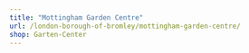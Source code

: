 ```yaml
---
title: "Mottingham Garden Centre"
url: /london-borough-of-bromley/mottingham-garden-centre/
shop: Garten-Center
---
```

